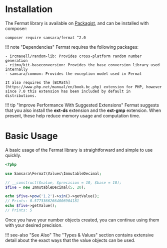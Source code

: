 # Installation

The Fermat library is available on [Packagist](https://packagist.org/packages/samsara/fermat), and can be installed with composer:

    composer require samsara/fermat ^2.0

!!! note "Dependencies"
    Fermat requires the following packages:
    
    - ircmaxell/random-lib: Provides cross-platform random number generation
    - riimu/kit-baseconversion: Provides the base conversion library used internally
    - samsara/common: Provides the exception model used in Fermat
    
    It also requires the [BCMath](https://www.php.net/manual/en/book.bc.php) extension for PHP, however since 7.0 this extension has been included by default in distributions.

!!! tip "Improve Performance With Suggested Extensions"
    Fermat suggests that you also install the **ext-ds** extension and the **ext-gmp** extension. When present, these help reduce memory usage and computation time.
    
# Basic Usage

A basic usage of the Fermat library is straightforward and simple to use quickly.

```php
<?php

use Samsara\Fermat\Values\ImmutableDecimal;

// __construct($value, $precision = 10, $base = 10);
$five = new ImmutableDecimal(5, 20);

echo $five->pow('1.2')->sin()->getValue();
// Prints: 0.57733662664006904181
echo $five->getValue();
// Prints: 5
```

Once you have your number objects created, you can continue using them with your desired precision.

!!! see-also "See Also"
    The "Types & Values" section contains extensive detail about the exact ways that the value objects can be used.